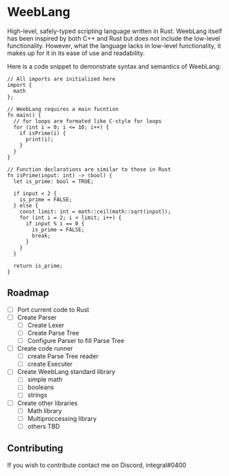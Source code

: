 # WeebLang
High-level, safely-typed scripting language written in Rust.
WeebLang itself has been inspired by both C++ and Rust but does not include the low-level functionality.
However, what the language lacks in low-level functionality, it makes up for it in its ease of use and readability.

Here is a code snippet to demonstrate syntax and semantics of WeebLang:
```
// All imports are initialized here
import {
  math
};

// WeebLang requires a main fucntion
fn main() {
  // for loops are formated like C-style for loops
  for (int i = 0; i <= 10; i++) {
    if isPrime(i) {
      print(i);
    }
  }
}

// Function declarations are similar to those in Rust
fn isPrime(input: int) -> (bool) {
  let is_prime: bool = TRUE;

  if input < 2 {
    is_prime = FALSE;
  } else {
    const limit: int = math::ceil(math::sqrt(input));
    for (int i = 2; i < limit; i++) {
      if input % i == 0 {
        is_prime = FALSE;
        break;
      }
    }
  }

  return is_prime;
}
```

## Roadmap
-[ ] Port current code to Rust
-[ ] Create Parser
  -[ ] Create Lexer
  -[ ] Create Parse Tree
  -[ ] Configure Parser to fill Parse Tree
-[ ] Create code runner
  -[ ] create Parse Tree reader
  -[ ] create Executer
-[ ] Create WeebLang standard library
  -[ ] simple math
  -[ ] booleans
  -[ ] strings
-[ ] Create other libraries
  -[ ] Math library
  -[ ] Multiproccessing library
  -[ ] others TBD

## Contributing
If you wish to contribute contact me on Discord, integral#0400

